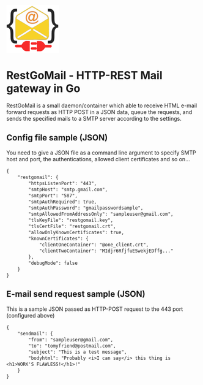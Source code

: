 ![RestGoMail logo](https://raw.githubusercontent.com/hyper-prog/restgomail/main/images/restgomail.png)

RestGoMail - HTTP-REST Mail gateway in Go
==========================================

RestGoMail is a small daemon/container which able to receive HTML e-mail forward requests 
as HTTP POST in a JSON data, queue the requests, and sends the specified
mails to a SMTP server according to the settings.


Config file sample (JSON) 
-------------------------
You need to give a JSON file as a command line argument to specify
SMTP host and port, the authentications, allowed client certificates and so on...

    {
        "restgomail": {
            "httpsListenPort": "443",
            "smtpHost": "smtp.gmail.com",
            "smtpPort": "587",
            "smtpAuthRequired": true,
            "smtpAuthPassword": "gmailpasswordsample",
            "smtpAllowedFromAddressOnly": "sampleuser@gmail.com",
            "tlsKeyFile": "restgomail.key",
            "tlsCertFile": "restgomail.crt",
            "allowOnlyKnownCertificates": true,
            "knownCertificates": {
                "clientOneContainer": "@one_client.crt",
                "clientTwoContainer": "MIdjr6RfjfuESwekjEDffg..."
            },
            "debugMode": false
        }
    }

E-mail send request sample (JSON)
---------------------------------
This is a sample JSON passed as HTTP-POST request to the 443 port (configured above)

    {
        "sendmail": {
            "from": "sampleuser@gmail.com",
            "to": "tomyfriend@postmail.com",
            "subject": "This is a test message",
            "bodyhtml": "Probably <i>I can say</i> this thing is <h1>WORK'S FLAWLESS!</h1>!"
        }
    }

